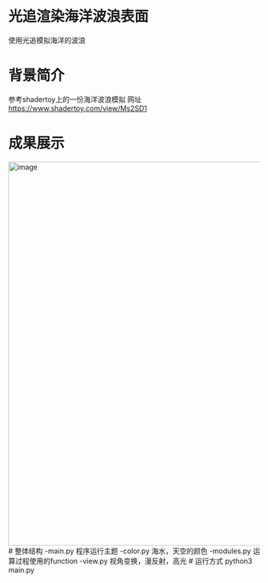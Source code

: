 # 光追渲染海洋波浪表面
使用光追模拟海洋的波浪
# 背景简介
参考shadertoy上的一份海洋波浪模拟
网址 https://www.shadertoy.com/view/Ms2SD1

# 成果展示
<img width="766" alt="image" src="https://user-images.githubusercontent.com/91379790/147847662-0bbbb76f-fa1d-4978-9201-c88b38608007.png">
# 整体结构
-main.py 程序运行主题
-color.py 海水，天空的颜色  
-modules.py 运算过程使用的function
-view.py 视角变换，漫反射，高光
# 运行方式
python3 main.py
